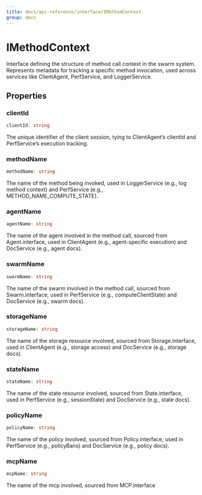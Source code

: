 ```yaml
---
title: docs/api-reference/interface/IMethodContext
group: docs
---
```


# IMethodContext

Interface defining the structure of method call context in the swarm system.
Represents metadata for tracking a specific method invocation, used across services like ClientAgent, PerfService, and LoggerService.

## Properties

### clientId

```ts
clientId: string
```

The unique identifier of the client session, tying to ClientAgent’s clientId and PerfService’s execution tracking.

### methodName

```ts
methodName: string
```

The name of the method being invoked, used in LoggerService (e.g., log method context) and PerfService (e.g., METHOD_NAME_COMPUTE_STATE).

### agentName

```ts
agentName: string
```

The name of the agent involved in the method call, sourced from Agent.interface, used in ClientAgent (e.g., agent-specific execution) and DocService (e.g., agent docs).

### swarmName

```ts
swarmName: string
```

The name of the swarm involved in the method call, sourced from Swarm.interface, used in PerfService (e.g., computeClientState) and DocService (e.g., swarm docs).

### storageName

```ts
storageName: string
```

The name of the storage resource involved, sourced from Storage.interface, used in ClientAgent (e.g., storage access) and DocService (e.g., storage docs).

### stateName

```ts
stateName: string
```

The name of the state resource involved, sourced from State.interface, used in PerfService (e.g., sessionState) and DocService (e.g., state docs).

### policyName

```ts
policyName: string
```

The name of the policy involved, sourced from Policy.interface, used in PerfService (e.g., policyBans) and DocService (e.g., policy docs).

### mcpName

```ts
mcpName: string
```

The name of the mcp involved, sourced from MCP.interface
